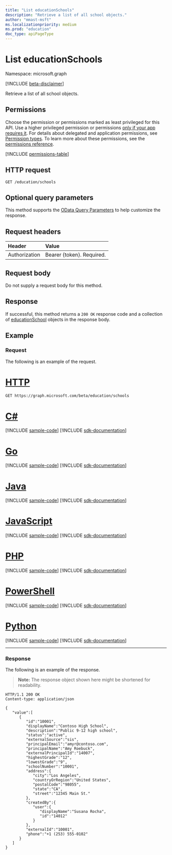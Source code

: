 ```yaml
---
title: "List educationSchools"
description: "Retrieve a list of all school objects."
author: "mmast-msft"
ms.localizationpriority: medium
ms.prod: "education"
doc_type: apiPageType
---
```


# List educationSchools

Namespace: microsoft.graph

[!INCLUDE [beta-disclaimer](../../includes/beta-disclaimer.md)]

Retrieve a list of all school objects.

## Permissions

Choose the permission or permissions marked as least privileged for this API. Use a higher privileged permission or permissions [only if your app requires it](/graph/permissions-overview#best-practices-for-using-microsoft-graph-permissions). For details about delegated and application permissions, see [Permission types](/graph/permissions-overview#permission-types). To learn more about these permissions, see the [permissions reference](/graph/permissions-reference).

<!-- { "blockType": "permissions", "name": "educationroot_list_schools" } -->
[!INCLUDE [permissions-table](../includes/permissions/educationroot-list-schools-permissions.md)]

## HTTP request

<!-- { "blockType": "ignored" } -->
```http 
GET /education/schools
```

## Optional query parameters

This method supports the [OData Query Parameters](/graph/query-parameters) to help customize the response.

## Request headers

| Header        | Value                     |
| :------------ | :------------------------ |
| Authorization | Bearer {token}. Required. |

## Request body

Do not supply a request body for this method.

## Response

If successful, this method returns a `200 OK` response code and a collection of [educationSchool](../resources/educationschool.md) objects in the response body.

## Example

### Request

The following is an example of the request.

# [HTTP](#tab/http)

<!-- {
  "blockType": "request",
  "name": "get_schools_2"
}-->
```msgraph-interactive
GET https://graph.microsoft.com/beta/education/schools
```

# [C#](#tab/csharp)
[!INCLUDE [sample-code](../includes/snippets/csharp/get-schools-2-csharp-snippets.md)]
[!INCLUDE [sdk-documentation](../includes/snippets/snippets-sdk-documentation-link.md)]

# [Go](#tab/go)
[!INCLUDE [sample-code](../includes/snippets/go/get-schools-2-go-snippets.md)]
[!INCLUDE [sdk-documentation](../includes/snippets/snippets-sdk-documentation-link.md)]

# [Java](#tab/java)
[!INCLUDE [sample-code](../includes/snippets/java/get-schools-2-java-snippets.md)]
[!INCLUDE [sdk-documentation](../includes/snippets/snippets-sdk-documentation-link.md)]

# [JavaScript](#tab/javascript)
[!INCLUDE [sample-code](../includes/snippets/javascript/get-schools-2-javascript-snippets.md)]
[!INCLUDE [sdk-documentation](../includes/snippets/snippets-sdk-documentation-link.md)]

# [PHP](#tab/php)
[!INCLUDE [sample-code](../includes/snippets/php/get-schools-2-php-snippets.md)]
[!INCLUDE [sdk-documentation](../includes/snippets/snippets-sdk-documentation-link.md)]

# [PowerShell](#tab/powershell)
[!INCLUDE [sample-code](../includes/snippets/powershell/get-schools-2-powershell-snippets.md)]
[!INCLUDE [sdk-documentation](../includes/snippets/snippets-sdk-documentation-link.md)]

# [Python](#tab/python)
[!INCLUDE [sample-code](../includes/snippets/python/get-schools-2-python-snippets.md)]
[!INCLUDE [sdk-documentation](../includes/snippets/snippets-sdk-documentation-link.md)]

---

### Response

The following is an example of the response.

>**Note:** The response object shown here might be shortened for readability.

<!-- {
  "blockType": "response",
  "truncated": true,
  "@odata.type": "microsoft.graph.educationSchool",
  "isCollection": true
} -->
```http
HTTP/1.1 200 OK
Content-type: application/json

{
   "value":[
      {
         "id":"10001",
         "displayName":"Contoso High School",
         "description":"Public 9-12 high school",
         "status":"active",
         "externalSource":"sis",
         "principalEmail":"amyr@contoso.com",
         "principalName":"Amy Roebuck",
         "externalPrincipalId":"14007",
         "highestGrade":"12",
         "lowestGrade":"9",
         "schoolNumber":"10001",
         "address":{
            "city":"Los Angeles",
            "countryOrRegion":"United States",
            "postalCode":"98055",
            "state":"CA",
            "street":"12345 Main St."
         },
         "createdBy":{
            "user":{
               "displayName":"Susana Rocha",
               "id":"14012"
            }
         },
         "externalId":"10001",
         "phone":"+1 (253) 555-0102"
      }
   ]
}
```

<!-- uuid: 8fcb5dbc-d5aa-4681-8e31-b001d5168d79
2015-10-25 14:57:30 UTC -->
<!--
{
  "type": "#page.annotation",
  "description": "List schools",
  "keywords": "",
  "section": "documentation",
  "tocPath": "",
  "suppressions": [
  ]
}
-->
